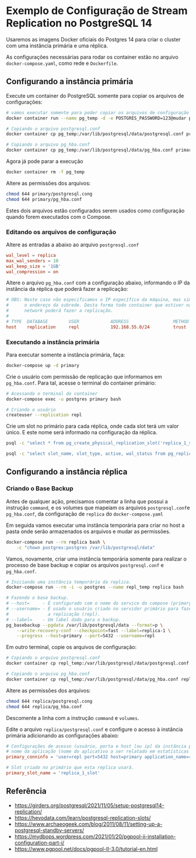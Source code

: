 # Exemplo de Configuração de Stream Replication no PostgreSQL 14

Usaremos as imagens Docker oficiais do Postgres 14 para criar o cluster com
uma instância primária e uma réplica.

As configurações necessárias para rodar os container estão no arquivo
`docker-compose.yaml`, como rede e `Dockerfile`.

## Configurando a instância primária

Execute um container do PostgreSQL somente para copiar os arquivos de configurações:

```sh
# vamos executar somente para poder copiar os arquivos de configuração
docker container run --name pg_temp -d -e POSTGRES_PASSWORD=123@mudar postgres:14
```

```sh
# Copiando o arquivo postgresql.conf
docker container cp pg_temp:/var/lib/postgresql/data/postgresql.conf primary/

# Copiando o arquivo pg_hba.conf
docker container cp pg_temp:/var/lib/postgresql/data/pg_hba.conf primary/
```

Agora já pode parar a execução

```sh
docker container rm -f pg_temp
```

Altere as permissões dos arquivos:

```sh
chmod 644 primary/postgresql.cong
chmod 644 primary/pg_hba.conf
```

Estes dois arquivos estão configurados serem usados como configuração quando
forem executados com o Compose.

### Editando os arquivos de configuração

Altere as entradas a abaixo ao arquivo `postgresql.conf`

```conf
wal_level = replica
max_wal_senders = 10
wal_keep_size = '1GB'
wal_compression = on
```

Altere o arquivo `pg_hba.conf` com a configuração abaixo, informando o IP da
instância da réplica que poderá fazer a replicação:

```conf
# OBS: Neste caso não especificamos o IP específico da máquina, mas sim
#      o endereço da subrede. Desta forma todo container que estiver na
#      network poderá fazer a replicação.
#
# TYPE  DATABASE        USER            ADDRESS                 METHOD
host    replication     repl            192.168.55.0/24         trust
```

### Executando a instância primária

Para executar somente a instância primária, faça:

```sh
docker-compose up -d primary
```

Crie o usuário com permissão de replicação que informamos em `pg_hba.conf`.
Para tal, acesse o terminal do container primário:

```sh
# Acessando o terminal do container
docker-compose exec -u postgres primary bash
```

```sh
# Criando o usuário
createuser --replication repl
```

Crie um slot no primário para cada réplica, onde cada slot terá um valor
único. E este nome será informado na configuração da réplica.

```sh
psql -c "select * from pg_create_physical_replication_slot('replica_1_slot');"

psql -c "select slot_name, slot_type, active, wal_status from pg_replication_slots;"
```

## Configurando a instância réplica

### Criando o Base Backup

Antes de qualquer ação, precisamos comentar a linha que possui a instrução
`command`, e os volumes que mapeiam os arquivos `postgresql.conf`e
`pg_hba.conf`, da configuração de `replica` do `docker-compose.yaml`

Em seguida vamos executar uma instância temporária para criar no host a pasta
onde serão armazenados os arquivos e mudar as permissões.

```sh
docker-compose run --rm replica bash \
    -c "chown postgres:postgres /var/lib/postgresql/data"
```

Vamos, novamente, criar uma instância temporária somente para realizar o
processo de base backup e copiar os arquivos `postgresql.conf` e `pg_hba.conf`.

```sh
# Iniciando uma instância temporária da replica.
docker-compose run --rm -i -u postgres --name repl_temp replica bash
```

```sh
# Fazendo o base backup.
# --host=     - É configurado com o nome do service do compose (primary)
# --username= - É usado o usuário criado no servidor primário para fazer
#               a replicação (repl).
# --label=    - Um label dado para o backup.
pg_basebackup --pgdata /var/lib/postgresql/data --format=p \
    --write-recovery-conf --checkpoint=fast --label=replica-1 \
    --progress --host=primary --port=5432 --username=repl
```

Em outro terminal, copie os arquivos de configuração:

```sh
# Copiando o arquivo postgresql.conf
docker container cp repl_temp:/var/lib/postgresql/data/postgresql.conf replica/

# Copiando o arquivo pg_hba.conf
docker container cp repl_temp:/var/lib/postgresql/data/pg_hba.conf replica/
```

Altere as permissões dos arquivos:

```sh
chmod 644 replica/postgresql.cong
chmod 644 replica/pg_hba.conf
```

Descomente a linha com a instrução `command` e `volumes`.

Edite o arquivo `replica/postgresql.conf` e configure o acesso à instância primária
adicionando as configurações abaixo:

```conf
# Configurações de acesso (usuário, porta e host [ou ip] da instância primária) e
# nome da aplicação (nome do aplicativo a ser relatado em estatísticas e logs).
primary_conninfo = 'user=repl port=5432 host=primary application_name=replica-1'

# Slot criado no primário que esta replica usará.
primary_slot_name = 'replica_1_slot'
```

## Referência

- <https://girders.org/postgresql/2021/11/05/setup-postgresql14-replication/>
- <https://hevodata.com/learn/postgresql-replication-slots/>
- <https://www.archaeogeek.com/blog/2011/08/11/setting-up-a-postgresql-standby-servers/>
- <https://mydbops.wordpress.com/2021/01/20/pgpool-ii-installation-configuration-part-i/>
- <https://www.pgpool.net/docs/pgpool-II-3.0/tutorial-en.html>
